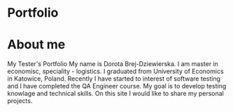 # Portfolio

# About me
My Tester's Portfolio
My name is Dorota Brej-Dziewierska. I am master in economisc, speciality - logistics. I graduated from University of Economics in Katowice, Poland. Recently I have started to interest of software testing and I have completed the QA Engineer course. My goal is to develop testing knowlage and technical skills. On this site I would like to share my personal projects.
